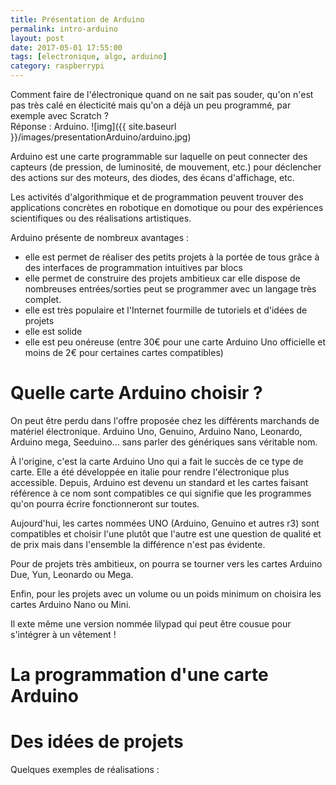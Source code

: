 ```yaml
---
title: Présentation de Arduino
permalink: intro-arduino
layout: post
date: 2017-05-01 17:55:00
tags: [electronique, algo, arduino]
category: raspberrypi
---
```


Comment faire de l'électronique quand on ne sait pas souder, qu'on n'est pas 
très calé en électicité mais qu'on a déjà un peu programmé, par exemple avec
Scratch ?  
Réponse  : Arduino.
![img]({{ site.baseurl }}/images/presentationArduino/arduino.jpg)


Arduino est une carte programmable sur laquelle on peut connecter des capteurs
(de pression, de luminosité, de mouvement, etc.) pour déclencher des actions sur 
des moteurs, des diodes, des écans d'affichage, etc.

Les activités d'algorithmique et de programmation peuvent trouver des 
applications concrètes en robotique en domotique ou pour des expériences
scientifiques
ou des réalisations artistiques.

Arduino présente de nombreux avantages :
- elle est permet de réaliser des petits projets à la portée de tous grâce à des 
  interfaces de programmation intuitives par blocs
- elle permet de construire des projets ambitieux car elle dispose de nombreuses
  entrées/sorties peut se programmer avec un langage très complet.
- elle est très populaire et l'Internet fourmille de tutoriels et d'idées de
  projets
- elle est solide
- elle est peu onéreuse (entre 30€ pour une carte Arduino Uno officielle et 
  moins de 2€ pour certaines cartes compatibles)

# Quelle carte Arduino choisir ?

On peut être perdu dans l'offre proposée chez les différents marchands de
matériel électronique.  Arduino Uno, Genuino, Arduino Nano, Leonardo, Arduino
mega, Seeduino... sans parler des génériques sans véritable nom.

À l'origine, c'est la carte Arduino Uno qui a fait le succès de ce type de carte.
Elle a été développée en italie pour rendre l'électronique plus accessible.
Depuis, Arduino est devenu un standard et les cartes faisant référence à ce
nom sont compatibles ce qui signifie que les programmes qu'on pourra écrire
fonctionneront sur toutes.

Aujourd'hui, les cartes nommées UNO (Arduino, Genuino et autres r3) sont 
compatibles et choisir l'une plutôt que l'autre est une question de qualité et 
de prix mais dans l'ensemble la différence n'est pas évidente.

Pour de projets très ambitieux, on pourra se tourner vers les cartes 
Arduino Due, Yun, Leonardo ou Mega.

Enfin, pour les projets avec un volume ou un poids minimum on choisira 
les cartes Arduino Nano ou Mini.

Il exte même une version nommée lilypad qui peut être cousue pour s'intégrer
à un vêtement !


# La programmation d'une carte Arduino

# Des idées de projets





Quelques exemples de réalisations :





